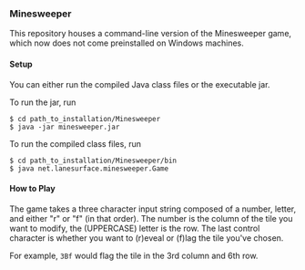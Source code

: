 ### Minesweeper

This repository houses a command-line version of the Minesweeper game, which now does not come preinstalled on Windows machines. 

#### Setup

You can either run the compiled Java class files or the executable jar.

To run the jar, run 

```
$ cd path_to_installation/Minesweeper
$ java -jar minesweeper.jar

```

To run the compiled class files, run

```
$ cd path_to_installation/Minesweeper/bin
$ java net.lanesurface.minesweeper.Game
```

#### How to Play

The game takes a three character input string composed of a number, letter, and either "r" or "f" (in that order). The number is the column of the tile you want to modify, the (UPPERCASE) letter is the row. The last control character is whether you want to (r)eveal or (f)lag the tile you've chosen.

For example, `3Bf` would flag the tile in the 3rd column and 6th row.
